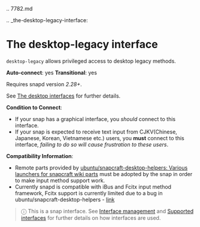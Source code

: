 .. 7782.md

.. _the-desktop-legacy-interface:

# The desktop-legacy interface

`desktop-legacy` allows privileged access to desktop legacy methods.

**Auto-connect**: yes
**Transitional**: yes

Requires snapd version _2.28+_.

See [The desktop interfaces](/t/the-desktop-interfaces/2042) for further details.



**Condition to Connect**:
* If your snap has a graphical interface, you *should* connect to this interface.
* If your snap is expected to receive text input from CJKV(Chinese, Japanese, Korean, Vietnamese etc.) users, you **must** connect to this interface, *failing to do so will cause frustration to these users*.

**Compatibility Information**:
* Remote parts provided by [ubuntu/snapcraft-desktop-helpers: Various launchers for snapcraft wiki parts](https://github.com/ubuntu/snapcraft-desktop-helpers) must be adopted by the snap in order to make input method support work.
* Currently snapd is compatible with iBus and Fcitx input method framework, Fcitx support is currently limited due to a bug in ubuntu/snapcraft-desktop-helpers - [link](https://github.com/ubuntu/snapcraft-desktop-helpers/pull/156)

> ⓘ  This is a snap interface. See [Interface management](/t/interface-management/6154) and [Supported interfaces](/t/supported-interfaces/7744) for further details on how interfaces are used.